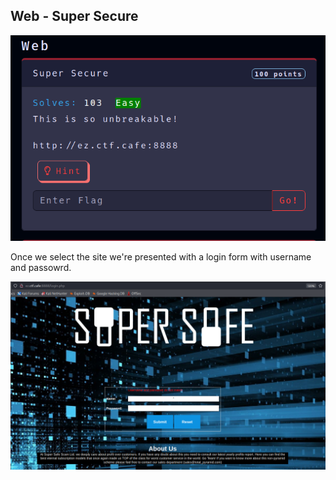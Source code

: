 ## Web - Super Secure


![](/May6-2022-EZ-CTF/img/ez-ctf-web0.PNG)

Once we select the site we're presented with a login form with username and passowrd.

![](/May6-2022-EZ-CTF/img/ez-ctf-web1.PNG)
